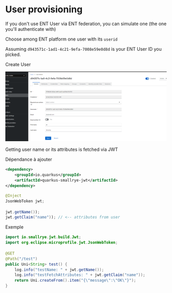 # User provisioning

If you don't use ENT User via ENT federation, you can simulate one (the one you'll authenticate with)

Choose among ENT platform one user with its `userid`

Assuming `d943571c-1ad1-4c21-9efa-7008e59e0d8d` is your ENT User ID you picked.

Create User

![user-provisioning](/docs/user-provisioning/assets/user-provisioning1.png)

Getting user name or its attributes is fetched via JWT 

Dépendance à ajouter
```xml
<dependency>
    <groupId>io.quarkus</groupId>
    <artifactId>quarkus-smallrye-jwt</artifactId>
</dependency>
```


```java
@Inject
JsonWebToken jwt;

jwt.getName());
jwt.getClaim("name")); // <-- attributes from user
```

Exemple
```java
import io.smallrye.jwt.build.Jwt;
import org.eclipse.microprofile.jwt.JsonWebToken;

@GET
@Path("/test")
public Uni<String> test() {
    log.info("testName: " + jwt.getName());
    log.info("testFetchAttributes: " + jwt.getClaim("name"));
    return Uni.createFrom().item("{\"message\":\"OK\"}");
}
```